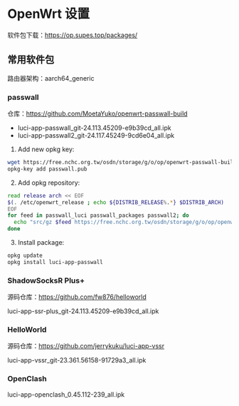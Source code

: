 # OpenWrt 设置

软件包下载：https://op.supes.top/packages/

## 常用软件包

路由器架构：aarch64_generic

### passwall

仓库：https://github.com/MoetaYuko/openwrt-passwall-build

- luci-app-passwall_git-24.113.45209-e9b39cd_all.ipk
- luci-app-passwall2_git-24.117.45249-9cd6e04_all.ipk

1. Add new opkg key:

```sh
wget https://free.nchc.org.tw/osdn/storage/g/o/op/openwrt-passwall-build/passwall.pub
opkg-key add passwall.pub
```

2. Add opkg repository:

```sh
read release arch << EOF
$(. /etc/openwrt_release ; echo ${DISTRIB_RELEASE%.*} $DISTRIB_ARCH)
EOF
for feed in passwall_luci passwall_packages passwall2; do
  echo "src/gz $feed https://free.nchc.org.tw/osdn/storage/g/o/op/openwrt-passwall-build/releases/packages-$release/$arch/$feed" >> /etc/opkg/customfeeds.conf
done
```

3. Install package:

```sh
opkg update
opkg install luci-app-passwall
```

### ShadowSocksR Plus+

源码仓库：https://github.com/fw876/helloworld

luci-app-ssr-plus_git-24.113.45209-e9b39cd_all.ipk

### HelloWorld

源码仓库：https://github.com/jerrykuku/luci-app-vssr

luci-app-vssr_git-23.361.56158-91729a3_all.ipk

### OpenClash

luci-app-openclash_0.45.112-239_all.ipk